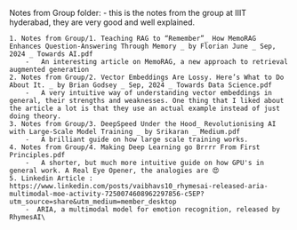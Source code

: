 Notes from Group folder:
    - this is the notes from the group at IIIT hyderabad, they are very good and well explained.

    1. Notes from Group/1. Teaching RAG to “Remember”_ How MemoRAG Enhances Question-Answering Through Memory _ by Florian June _ Sep, 2024 _ Towards AI.pdf 
        -   An interesting article on MemoRAG, a new approach to retrieval augmented generation
    2. Notes from Group/2. Vector Embeddings Are Lossy. Here’s What to Do About It. _ by Brian Godsey _ Sep, 2024 _ Towards Data Science.pdf
        -   A very intuitive way of understanding vector embeddings in general, their strengths and weaknesses. One thing that I liked about the article a lot is that they use an actual example instead of just doing theory.
    3. Notes from Group/3. DeepSpeed Under the Hood_ Revolutionising AI with Large-Scale Model Training _ by Srikaran _ Medium.pdf
        -   A brilliant guide on how large scale training works.
    4. Notes from Group/4. Making Deep Learning go Brrrr From First Principles.pdf
        -   A shorter, but much more intuitive guide on how GPU's in general work. A Real Eye Opener, the analogies are 😍
    5. Linkedin Article : https://www.linkedin.com/posts/vaibhavs10_rhymesai-released-aria-multimodal-moe-activity-7250074608962297856-c5EP?utm_source=share&utm_medium=member_desktop
        -  ARIA, a multimodal model for emotion recognition, released by RhymesAI\